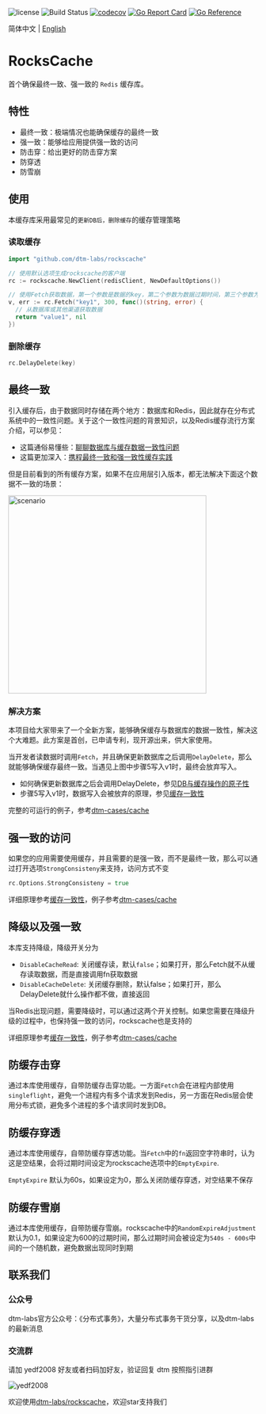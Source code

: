 ![license](https://img.shields.io/github/license/dtm-labs/rockscache)
![Build Status](https://github.com/dtm-labs/rockscache/actions/workflows/tests.yml/badge.svg?branch=main)
[![codecov](https://codecov.io/gh/dtm-labs/rockscache/branch/main/graph/badge.svg?token=UKKEYQLP3F)](https://codecov.io/gh/dtm-labs/rockscache)
[![Go Report Card](https://goreportcard.com/badge/github.com/dtm-labs/rockscache)](https://goreportcard.com/report/github.com/dtm-labs/rockscache)
[![Go Reference](https://pkg.go.dev/badge/github.com/dtm-labs/rockscache.svg)](https://pkg.go.dev/github.com/dtm-labs/rockscache)

简体中文 | [English](./README.md)

# RocksCache
首个确保最终一致、强一致的 `Redis` 缓存库。

## 特性
- 最终一致：极端情况也能确保缓存的最终一致
- 强一致：能够给应用提供强一致的访问
- 防击穿：给出更好的防击穿方案
- 防穿透
- 防雪崩

## 使用
本缓存库采用最常见的`更新DB后，删除缓存`的缓存管理策略

### 读取缓存
``` Go
import "github.com/dtm-labs/rockscache"

// 使用默认选项生成rockscache的客户端
rc := rockscache.NewClient(redisClient, NewDefaultOptions())

// 使用Fetch获取数据，第一个参数是数据的key，第二个参数为数据过期时间，第三个参数为缓存不存在时，数据获取函数
v, err := rc.Fetch("key1", 300, func()(string, error) {
  // 从数据库或其他渠道获取数据
  return "value1", nil
})
```

### 删除缓存
``` Go
rc.DelayDelete(key)
```

## 最终一致
引入缓存后，由于数据同时存储在两个地方：数据库和Redis，因此就存在分布式系统中的一致性问题。关于这个一致性问题的背景知识，以及Redis缓存流行方案介绍，可以参见：
- 这篇通俗易懂些：[聊聊数据库与缓存数据一致性问题](https://juejin.cn/post/6844903941646319623)
- 这篇更加深入：[携程最终一致和强一致性缓存实践](https://www.infoq.cn/article/hh4iouiijhwb4x46vxeo)

但是目前看到的所有缓存方案，如果不在应用层引入版本，都无法解决下面这个数据不一致的场景：

<img alt="scenario" src="https://pica.zhimg.com/80/v2-da95e008d2cd53d0e00e4a463e46b010_1440w.png" height=400 />

### 解决方案
本项目给大家带来了一个全新方案，能够确保缓存与数据库的数据一致性，解决这个大难题。此方案是首创，已申请专利，现开源出来，供大家使用。

当开发者读数据时调用`Fetch`，并且确保更新数据库之后调用`DelayDelete`，那么就能够确保缓存最终一致。当遇见上图中步骤5写入v1时，最终会放弃写入。
- 如何确保更新数据库之后会调用DelayDelete，参见[DB与缓存操作的原子性](https://dtm.pub/app/cache.html#atomic)
- 步骤5写入v1时，数据写入会被放弃的原理，参见[缓存一致性](https://dtm.pub/app/cache.html)

完整的可运行的例子，参考[dtm-cases/cache](https://github.com/dtm-labs/dtm-cases/tree/main/cache)

## 强一致的访问
如果您的应用需要使用缓存，并且需要的是强一致，而不是最终一致，那么可以通过打开选项`StrongConsisteny`来支持，访问方式不变
``` Go
rc.Options.StrongConsisteny = true
```

详细原理参考[缓存一致性](https://dtm.pub/app/cache.html)，例子参考[dtm-cases/cache](https://github.com/dtm-labs/dtm-cases/tree/main/cache)

## 降级以及强一致
本库支持降级，降级开关分为
- `DisableCacheRead`: 关闭缓存读，默认`false`；如果打开，那么Fetch就不从缓存读取数据，而是直接调用fn获取数据
- `DisableCacheDelete`: 关闭缓存删除，默认false；如果打开，那么DelayDelete就什么操作都不做，直接返回

当Redis出现问题，需要降级时，可以通过这两个开关控制。如果您需要在降级升级的过程中，也保持强一致的访问，rockscache也是支持的

详细原理参考[缓存一致性](https://dtm.pub/app/cache.html)，例子参考[dtm-cases/cache](https://github.com/dtm-labs/dtm-cases/tree/main/cache)

## 防缓存击穿
通过本库使用缓存，自带防缓存击穿功能。一方面`Fetch`会在进程内部使用`singleflight`，避免一个进程内有多个请求发到Redis，另一方面在Redis层会使用分布式锁，避免多个进程的多个请求同时发到DB。

## 防缓存穿透
通过本库使用缓存，自带防缓存穿透功能。当`Fetch`中的`fn`返回空字符串时，认为这是空结果，会将过期时间设定为rockscache选项中的`EmptyExpire`.

`EmptyExpire` 默认为60s，如果设定为0，那么关闭防缓存穿透，对空结果不保存

## 防缓存雪崩
通过本库使用缓存，自带防缓存雪崩。rockscache中的`RandomExpireAdjustment`默认为0.1，如果设定为600的过期时间，那么过期时间会被设定为`540s - 600s`中间的一个随机数，避免数据出现同时到期

## 联系我们
### 公众号
dtm-labs官方公众号：《分布式事务》，大量分布式事务干货分享，以及dtm-labs的最新消息
### 交流群
请加 yedf2008 好友或者扫码加好友，验证回复 dtm 按照指引进群

![yedf2008](http://service.ivydad.com/cover/dubbingb6b5e2c0-2d2a-cd59-f7c5-c6b90aceb6f1.jpeg)

欢迎使用[dtm-labs/rockscache](https://github.com/dtm-labs/rockscache)，欢迎star支持我们
